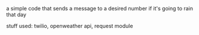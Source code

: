 a simple code that sends a message to a desired number if it's going to rain that day

stuff used:
twilio, openweather api, request module
